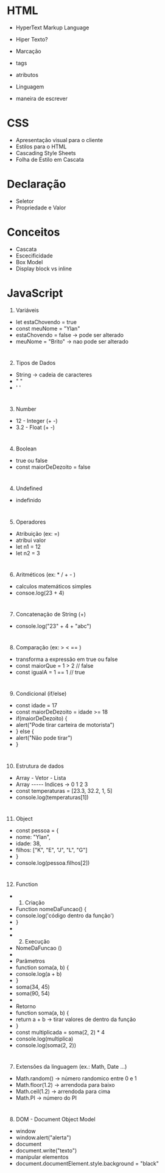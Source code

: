 # HTML
- HyperText Markup Language

- Hiper Texto?
- Marcação
 - tags
 - atributos
- Linguagem
 - maneira de escrever

# CSS

- Apresentação visual para o cliente
- Estilos para o HTML
- Cascading Style Sheets
 - Folha de Estilo em Cascata

# Declaração
- Seletor
- Propriedade e Valor

# Conceitos
- Cascata
- Escecificidade
- Box Model
- Display block vs inline

# JavaScript

1. Variáveis
* let estaChovendo = true
* const meuNome = "Ylan"
* estaChovendo = false -> pode ser alterado
* meuNome = "Brito" -> nao pode ser alterado
#
2. Tipos de Dados
* String -> cadeia de caracteres
* " "
* ' '
#
3. Number
* 12 - Integer (+ -)
* 3.2 - Float (+ -)
#
4. Boolean
* true ou false
* const maiorDeDezoito = false
#
4. Undefined
* indefinido
#
5. Operadores
* Atribuição (ex: =)
* atribui valor
* let n1 = 12
* let n2 = 3
#
6. Aritméticos (ex: * / + - )
* calculos matemáticos simples
* consoe.log(23 + 4)
# 
7. Concatenação de String (+)
* console.log("23" + 4 + "abc")
#
8. Comparação (ex: > < == )
* transforma a expressão em true ou false
* const maiorQue = 1 > 2 // false
* const igualA = 1 == 1 // true
#
9. Condicional (if/else)
* const idade = 17
* const maiorDeDezoito = idade >= 18
* if(maiorDeDezoito) {
*    alert("Pode tirar carteira de motorista")
* } else {
*    alert("Não pode tirar")
* }
# 
10. Estrutura de dados
* Array - Vetor - Lista
* Array ----- Indices ->  0     1   2  3
* const temperaturas = [23.3, 32.2, 1, 5]
* console.log(temperaturas[1])
#
11. Object
* const pessoa = {
*    nome: "Ylan",
*    idade: 38,
*    filhos: ["K", "E", "J", "L", "G"]
* }
* console.log(pessoa.filhos[2])
#
12. Function
* 1. Criação
* Function nomeDaFuncao() {
*    console.log('código dentro da função')
* }
*
* 2. Execução
* NomeDaFuncao ()
*
* Parâmetros
* function soma(a, b) {
*    console.log(a + b)
* }
* soma(34, 45)
* soma(90, 54)
*
* Retorno
* function soma(a, b) {
*    return a + b -> tirar valores de dentro da função
* }
* const multiplicada = soma(2, 2) * 4
* console.log(multiplica)
* console.log(soma(2, 2))
#
7. Extensões da linguagem (ex.: Math, Date ...)
* Math.random() -> número randomico entre 0 e 1
* Math.floor(1.2) -> arrendoda para baixo
* Math.ceil(1.2) -> arrendoda para cima
* Math.PI -> número do PI
#
8. DOM - Document Object Model
* window
* window.alert("alerta")
* document
* document.write("texto")
* manipular elementos
* document.documentElement.style.background = "black"